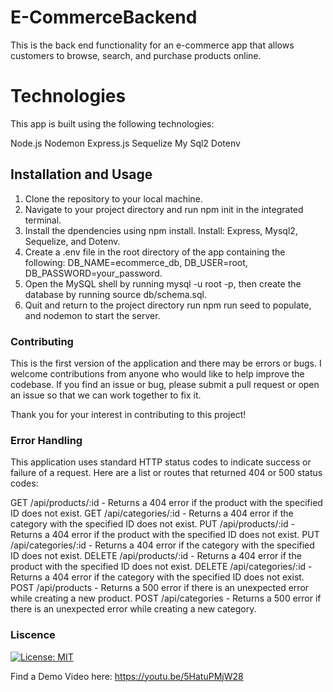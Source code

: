 # E-CommerceBackend

This is the back end functionality for an e-commerce app that allows customers to browse, search, and purchase products online. 


# Technologies 

This app is built using the following technologies:

Node.js
Nodemon
Express.js
Sequelize
My Sql2
Dotenv

## Installation and Usage

1. Clone the repository to your local machine.
2. Navigate to your project directory and run npm init in the integrated terminal. 
3. Install the dpendencies using npm install. Install: Express, Mysql2, Sequelize, and Dotenv.
4. Create a .env file in the root directory of the app containing the following: DB_NAME=ecommerce_db, DB_USER=root, DB_PASSWORD=your_password.
5. Open the MySQL shell by running mysql -u root -p, then create the database by running source db/schema.sql. 
6. Quit and return to the project directory run npm run seed to populate, and nodemon to start the server.

### Contributing

This is the first version of the application and there may be errors or bugs. I welcome contributions from anyone who would like to help improve the codebase. If you find an issue or bug, please submit a pull request or open an issue so that we can work together to fix it.

Thank you for your interest in contributing to this project!


### Error Handling

This application uses standard HTTP status codes to indicate success or failure of a request. Here are a list or routes that returned 404 or 500 status codes: 

GET /api/products/:id - Returns a 404 error if the product with the specified ID does not exist.
GET /api/categories/:id - Returns a 404 error if the category with the specified ID does not exist.
PUT /api/products/:id - Returns a 404 error if the product with the specified ID does not exist.
PUT /api/categories/:id - Returns a 404 error if the category with the specified ID does not exist.
DELETE /api/products/:id - Returns a 404 error if the product with the specified ID does not exist.
DELETE /api/categories/:id - Returns a 404 error if the category with the specified ID does not exist.
POST /api/products - Returns a 500 error if there is an unexpected error while creating a new product.
POST /api/categories - Returns a 500 error if there is an unexpected error while creating a new category.

### Liscence
[![License: MIT](https://img.shields.io/badge/License-MIT-yellow.svg)](https://opensource.org/licenses/MIT)

Find a Demo Video here: https://youtu.be/5HatuPMjW28